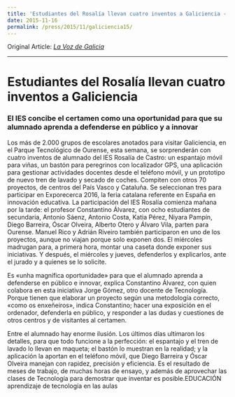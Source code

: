 ```yaml
---
title: 'Estudiantes del Rosalía llevan cuatro inventos a Galiciencia - La Voz de Galicia'
date: 2015-11-16
permalink: /press/2015/11/galiciencia15/
---
```


Original Article: [_La Voz de Galicia_](https://www.lavozdegalicia.es/noticia/ourense/ourense/2015/11/16/estudiantes-rosalia-llevan-cuatro-inventos-galiciencia/0003_201511S16C4994.htm)

---

# Estudiantes del Rosalía llevan cuatro inventos a Galiciencia

### El IES concibe el certamen como una oportunidad para que su alumnado aprenda a defenderse en público y a innovar

Los más de 2.000 grupos de escolares anotados para visitar Galiciencia, en el Parque Tecnológico de Ourense, esta semana, se sorprenderán con cuatro inventos de alumnado del IES Rosalía de Castro: un espantajo móvil para viñas, un bastón para peregrinos con localizador GPS, una aplicación para gestionar actividades docentes desde el teléfono móvil, y un prototipo de nuevo tren de lavado y secado de coches. Compiten con otros 70 proyectos, de centros del País Vasco y Cataluña. Se seleccionan tres para participar en Exporecerca 2016, la feria catalana referente en España en innovación educativa. La participación del IES Rosalía comienza mañana por la tarde: el profesor Constantino Álvarez, con ocho estudiantes de secundaria, Antonio Sáenz, Antonio Costa, Katia Pérez, Niyara Pampín, Diego Barreira, Óscar Olveira, Alberto Otero y Álvaro Vila, parten para Ourense. Manuel Rico y Adrián Riveiro también participaron en uno de los proyectos, aunque no viajan porque solo exponen dos. El miércoles madrugan para, a primera hora, montar una caseta donde exponer sus iniciativas. Y después, el miércoles y jueves, defenderlos y explicarlos, ante el jurado y a quienes se lo solicite.

Es «unha magnífica oportunidade» para que el alumnado aprenda a defenderse en público e innovar, explica Constantino Álvarez, con quien colabora en esta iniciativa Jorge Gómez, otro docente de Tecnología. Porque tienen que elaborar un proyecto según una metodología correcto, «como os enxeñeiros», indica Constantino; hacer una exposición en el ordenador, defenderla en público, y responder a las dudas y cuestiones de otros centros y de visitantes al certamen.

Entre el alumnado hay enorme ilusión. Los últimos días ultimaron los detalles, para que todo funcione a la perfección: el espantajo y el tren de lavado lo llevan en maqueta; el bastón lo muestran en la realidad; y la aplicación la aportan en el teléfono móvil, que Diego Barreira y Óscar Olveira manejan con rapidez, precisión y eficiencia. Es el resultado de meses de trabajo, de muchas horas de ensayo, y además de aprovechar las clases de Tecnología para demostrar que inventar es posible.EDUCACIÓN aprendizaje de tecnología en las aulas
